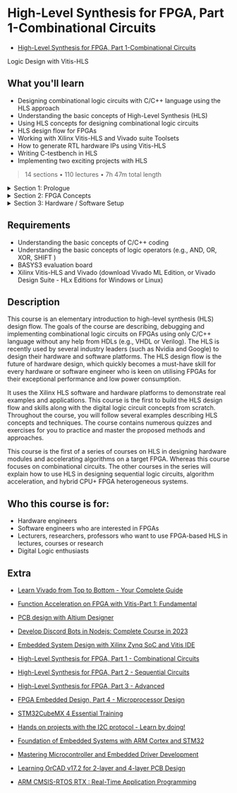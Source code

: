 # High-Level Synthesis for FPGA, Part 1-Combinational Circuits

-   [High-Level Synthesis for FPGA, Part 1-Combinational Circuits](https://www.udemy.com/course/hls-combinational-circuits/)  

Logic Design with Vitis-HLS

##  What you'll learn

-   Designing combinational logic circuits with C/C++ language using the HLS approach
-   Understanding the basic concepts of High-Level Synthesis (HLS)
-   Using HLS concepts for designing combinational logic circuits
-   HLS design flow for FPGAs
-   Working with Xilinx Vitis-HLS and Vivado suite Toolsets
-   How to generate RTL hardware IPs using Vitis-HLS
-   Writing C-testbench in HLS
-   Implementing two exciting projects with HLS

> 14 sections • 110 lectures • 7h 47m total length

<details>
  <summary> Section 1: Prologue </summary>

  -   [1. Introduction](1_Introduction.md)      
  -   [2. Course Structure](2_Course-Structure.md)     
</details>

<details>
  <summary> Section 2: FPGA Concepts </summary>

  -   [3.  Introduction](3_Introduction.md)      
  -   [4.  Features and Applications](4_Features-and-Applications.md)     
  -   [5.  Design Approach](5_Design-Approach.md)     
  -   [6.  FPGA Platform vs CPU Platform](6_FPGA-Platform-vs-CPU-Platform.md)     
  -   [7.  FPGA Basic](7_FPGA-Basic.md)     
  -   [8.  LUT](8_LUT.md)     
  -   [9.  Flip-Flop And Other Elements](9_Flip-Flop-And-Other-Elements.md)     
  -   [10. Basys3 FPGA Development Board](10_Basys3-FPGA-Development-Board.md)     
  -   [11. Why HLS?](11_Why-HLS%3F.md)     
  -   [12. Hardware and Software Analogy](12_Hardware-and-Software-Analogy.md)     
</details>

<details>
  <summary> Section 3: Hardware / Software Setup </summary>

  -   [13. ]()      
  -   [14. ]()     
</details>



##  Requirements
-   Understanding the basic concepts of C/C++ coding
-   Understanding the basic concepts of logic operators (e.g., AND, OR, XOR, SHIFT )
-   BASYS3 evaluation board
-   Xilinx Vitis-HLS and Vivado (download Vivado ML Edition, or Vivado Design Suite - HLx Editions for Windows or Linux)

##  Description

This course is an elementary introduction to high-level synthesis (HLS) design flow. The goals of the course are describing, debugging and implementing combinational logic circuits on FPGAs using only C/C++ language without any help from HDLs (e.g., VHDL or Verilog). The HLS is recently used by several industry leaders (such as Nvidia and Google) to design their hardware and software platforms. The HLS design flow is the future of hardware design, which quickly becomes a must-have skill for every hardware or software engineer who is keen on utilising FPGAs for their exceptional performance and low power consumption.

It uses the Xilinx HLS software and hardware platforms to demonstrate real examples and applications. This course is the first to build the HLS design flow and skills along with the digital logic circuit concepts from scratch. Throughout the course, you will follow several examples describing HLS concepts and techniques. The course contains numerous quizzes and exercises for you to practice and master the proposed methods and approaches.

This course is the first of a series of courses on HLS in designing hardware modules and accelerating algorithms on a target FPGA. Whereas this course focuses on combinational circuits. The other courses in the series will explain how to use HLS in designing sequential logic circuits, algorithm acceleration, and hybrid CPU+ FPGA heterogeneous systems.

##  Who this course is for:
-   Hardware engineers
-   Software engineers who are interested in FPGAs
-   Lecturers, researchers, professors who want to use FPGA-based HLS in lectures, courses or research
-   Digital Logic enthusiasts

## Extra
-   [Learn Vivado from Top to Bottom - Your Complete Guide](https://www.udemy.com/course/learn-vivado-from-top-to-bottom-your-complete-guide/)

-   [Function Acceleration on FPGA with Vitis-Part 1: Fundamental](https://www.udemy.com/course/function-acceleration-on-fpga-with-vitis-part-1-fundamental/)
-   [PCB design with Altium Designer](https://www.udemy.com/course/pcb-design-with-altium-designer-2022-latest-version/)
-   [Develop Discord Bots in Nodejs: Complete Course in 2023](https://www.udemy.com/course/discord-bots-development-in-nodejs-for-beginners/)

-   [Embedded System Design with Xilinx Zynq SoC and Vitis IDE](https://www.udemy.com/course/embedded-system-design-with-xilinx-zynq-soc-and-vitis-ide/)

-   [High-Level Synthesis for FPGA, Part 1 - Combinational Circuits](https://www.udemy.com/course/hls-combinational-circuits/)
-   [High-Level Synthesis for FPGA, Part 2 - Sequential Circuits](https://www.udemy.com/course/high-level-synthesis-for-fpga-part-2-sequential-circuits/)
-   [High-Level Synthesis for FPGA, Part 3 - Advanced](https://www.udemy.com/course/high-level-synthesis-for-fpga-part-3-advanced/)

-   [FPGA Embedded Design, Part 4 - Microprocessor Design](https://www.udemy.com/course/fpga-embedded-design-cpu/)


-   [STM32CubeMX 4 Essential Training](https://www.udemy.com/course/stm32cubemx-complete-training/)
-   [Hands on projects with the I2C protocol - Learn by doing!](https://www.udemy.com/course/i2c-protocol/)
-   [Foundation of Embedded Systems with ARM Cortex and STM32](https://www.udemy.com/course/cortex-m/)
-   [Mastering Microcontroller and Embedded Driver Development](https://www.udemy.com/course/mastering-microcontroller-with-peripheral-driver-development/)
-   [Learning OrCAD v17.2 for 2-layer and 4-layer PCB Design](https://www.udemy.com/course/pcbdesign-orcadlite172/)
-   [ARM CMSIS-RTOS RTX : Real-Time Application Programming](https://www.udemy.com/course/arm-cmsis-rtos-rtx-real-time-application-programming/)